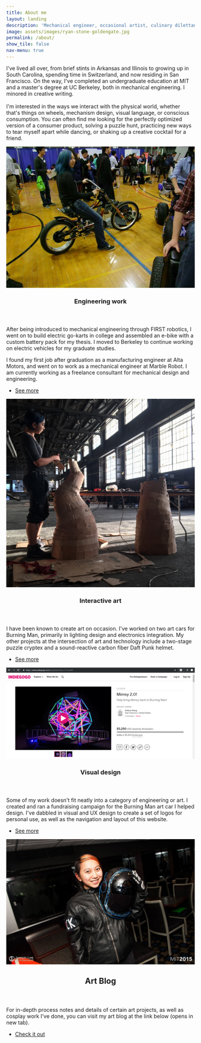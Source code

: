 ```yaml
---
title: About me
layout: landing
description: 'Mechanical engineer, occasional artist, culinary dilettante.'
image: assets/images/ryan-stone-goldengate.jpg
permalink: /about/
show_tile: false
nav-menu: true
---
```


<!-- Main -->
<div id="main">

<!-- One -->
<section id="one">
	<div class="inner">
		<p>I've lived all over, from brief stints in Arkansas and Illinois to growing up in
		South Carolina, spending time in Switzerland, and now residing in San Francisco. 
		On the way, I've completed an undergraduate education at MIT and a master's degree
		at UC Berkeley, both in mechanical engineering. I minored in creative writing.<br> <br>
		I'm interested in the ways we interact with the physical world, whether that's things on wheels,
		mechanism design, visual language, or conscious consumption. You can often find me looking for 
		the perfectly optimized version of a consumer product, 
		solving a puzzle hunt, 
		practicing new ways to tear myself apart while dancing, 
		or shaking up a creative cocktail for a friend.</p>
	</div>
</section>

<!-- Two -->
<section id="two" class="spotlights">
	<section>
		<a href="/engineering" class="image">
			<img src="/assets/images/ebike_techfair.jpg" alt="" data-position="center center" />
		</a>
		<div class="content">
			<div class="inner">
				<header class="major">
					<h3>Engineering work</h3>
				</header>
				<p>After being introduced to mechanical engineering through FIRST robotics, 
				I went on to build electric go-karts in college and assembled an e-bike with a 
				custom battery pack for my thesis. I moved to Berkeley to continue working on
				electric vehicles for my graduate studies. </p>
				<p>I found my first job after graduation as a manufacturing engineer at Alta Motors, and
				went on to work as a mechanical engineer at Marble Robot. I am currently working as a 
				freelance consultant for mechanical design and engineering. 
				</p>
				<ul class="actions">
					<li><a href="/engineering" class="button">See more</a></li>
				</ul>
			</div>
		</div>
	</section>
	<section>
		<a href="/interactive" class="image">
			<img src="/assets/images/ghostship_art.jpg" alt="" data-position="top center" />
		</a>
		<div class="content">
			<div class="inner">
				<header class="major">
					<h3>Interactive art</h3>
				</header>
				<p>I have been known to create art on occasion. I've worked on two art cars for Burning
				Man, primarily in lighting design and electronics integration. My other projects at the
				intersection of art and technology include a two-stage puzzle cryptex and a sound-reactive
				carbon fiber Daft Punk helmet. 
				</p>
				<ul class="actions">
					<li><a href="/interactive" class="button">See more</a></li>
				</ul>
			</div>
		</div>
	</section>
	<section>
		<a href="/design" class="image">
			<img src="/assets/images/mimsy_igg.png" alt="" data-position="25% 25%" />
		</a>
		<div class="content">
			<div class="inner">
				<header class="major">
					<h3>Visual design</h3>
				</header>
				<p>Some of my work doesn't fit neatly into a category of engineering or art.
				I created and ran a fundraising campaign for the Burning Man art car I helped design.
				I've dabbled in visual and UX design to create a set of logos for personal use, 
				as well as the navigation and layout of this website.
				</p>
				<ul class="actions">
					<li><a href="/design" class="button">See more</a></li>
				</ul>
			</div>
		</div>
	</section>
    <section>
		<a href="/design" class="image">
			<img src="/assets/images/daftpunk_profile.jpg" alt="" data-position="top center" />
		</a>
	    <div class="content">
	        <div class="inner">
		        <header class="major">
			        <h2>Art Blog</h2>
		        </header>
		        <p>For in-depth process notes and details of certain art projects, as well as 
		        cosplay work I've done, you can visit my art blog at the link below (opens in new tab).
		        </p>
		        <ul class="actions">
			        <li><a href="http://tinkertailor-hw.blogspot.com" class="button next" target="blank">Check it out</a></li>
		        </ul>
	        </div>
	     </div>
    </section>
</section>